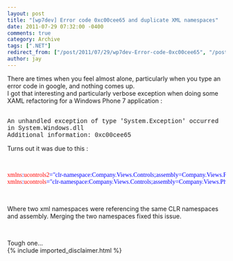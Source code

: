 ```yaml
---
layout: post
title: "[wp7dev] Error code 0xc00cee65 and duplicate XML namespaces"
date: 2011-07-29 07:32:00 -0400
comments: true
category: Archive
tags: [".NET"]
redirect_from: ["/post/2011/07/29/wp7dev-Error-code-0xc00cee65", "/post/2011/07/29/wp7dev-error-code-0xc00cee65"]
author: jay
---
```

<!-- more -->
<div>There are times when you feel almost alone, particularly when you type an error code in google, and nothing comes up.</div>
<div>I got that interesting and&nbsp;particularly verbose&nbsp;exception when doing some XAML refactoring for a Windows Phone&nbsp;7&nbsp;application :</div>
<div><br />
<p><span style="font-family: courier new,courier;">An unhandled exception of type 'System.Exception' occurred in System.Windows.dll</span><br /><span style="font-family: courier new,courier;">Additional information: 0xc00cee65</span></p>
<div>Turns out it was due to this :</div>
</div>
<p>&nbsp;</p>
<pre style="background: white; color: black; font-family: Consolas;"><span style="color: red;">xmlns</span><span style="color: blue;">:</span><span style="color: red;">ucontrols2</span><span style="color: blue;">=</span><span style="color: blue;">"clr-namespace:Company.Views.Controls;assembly=Company.Views.Phone"</span>&nbsp;&nbsp;
<span style="color: red;">xmlns</span><span style="color: blue;">:</span><span style="color: red;">ucontrols</span><span style="color: blue;">=</span><span style="color: blue;">"clr-namespace:Company.Views.Controls;assembly=Company.Views.Phone"</span>
</pre>
<p>&nbsp;</p>
<div>Where two xml namespaces were referencing the same CLR namespace﻿s and assembly. Merging the two namespaces fixed this issue.</div>
<p>&nbsp;</p>
<div>Tough one...</div>
{% include imported_disclaimer.html %}
